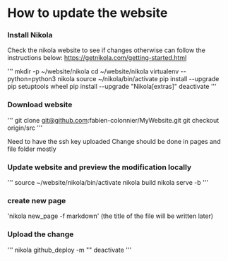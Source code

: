 # How to update the website

### Install Nikola

Check the nikola website to see if changes otherwise can follow the instructions below:
https://getnikola.com/getting-started.html

'''
mkdir -p ~/website/nikola
cd ~/website/nikola
virtualenv --python=python3 nikola
source ~/nikola/bin/activate
pip install --upgrade pip setuptools wheel
pip install --upgrade "Nikola[extras]"
deactivate
'''

### Download website

'''
git clone git@github.com:fabien-colonnier/MyWebsite.git
git checkout origin/src
'''

Need to have the ssh key uploaded
Change should be done in pages and file folder mostly

### Update website and preview the modification locally
'''
source ~/website/nikola/bin/activate
nikola build
nikola serve -b
'''

### create new page
'nikola new_page -f markdown'
(the title of the file will be written later)

### Upload the change
'''
nikola github_deploy -m "<commit msg>"
deactivate
'''
